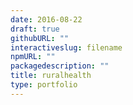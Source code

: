 ```yaml
---
date: 2016-08-22
draft: true
githubURL: ""
interactiveslug: filename
npmURL: ""
packagedescription: ""
title: ruralhealth
type: portfolio
---
```


